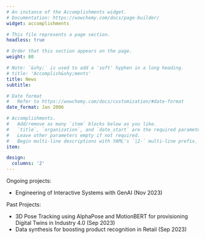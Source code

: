 ```yaml
---
# An instance of the Accomplishments widget.
# Documentation: https://wowchemy.com/docs/page-builder/
widget: accomplishments

# This file represents a page section.
headless: true

# Order that this section appears on the page.
weight: 80

# Note: `&shy;` is used to add a 'soft' hyphen in a long heading.
# title: 'Accomplish&shy;ments'
title: News
subtitle:

# Date format
#   Refer to https://wowchemy.com/docs/customization/#date-format
date_format: Jan 2006

# Accomplishments.
#   Add/remove as many `item` blocks below as you like.
#   `title`, `organization`, and `date_start` are the required parameters.
#   Leave other parameters empty if not required.
#   Begin multi-line descriptions with YAML's `|2-` multi-line prefix.
item:

design:
  columns: '2' 
---
```

<!-- Submitted Manuscripts: 
  * Kamaraj, P., Annamalai, A., Vaghashiya, R., Kulkarni, M., Kazi, A., & Appaji, A. (2021). Clinically Applicable Artificial Intelligence for Retinal Imaging based Teleophthalmology for Primary Eye Care in India: A Review. Submitted. 
    * Synthetic cell-line generation for Lens-free Imaging Micrographs (Mar 2022)
  * Generative Art (July 2022) -->

Ongoing projects:
  <!-- * Applications of 3D Synthetic Data in Object Detection (Apr 2023)
  * Sensing, Unterstanding, and Provisioning of Real-Time Digital Twins (Apr 2023) -->
  * Engineering of Interactive Systems with GenAI (Nov 2023)

Past Projects:

  * 3D Pose Tracking using AlphaPose and MotionBERT for provisioning Digital Twins in Industry 4.0 (Sep 2023)
  * Data synthesis for boosting product recognition in Retail (Sep 2023)